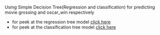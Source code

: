 Using Simple Decision Tree(Regression and classification) for predicting movie grossing and oscar_win respectively
* for peek at the regression tree model [click here]()
* for peek at the classification tree model [click here](https://nbviewer.jupyter.org/github/naikshubham14/Machine-learning-and-data-analytics/blob/main/Movie%20Prediction%20Using%20Regression%20Tree/Movie%20Dataset%20Decision%20Tree%28Classification%29.ipynb)
